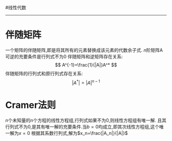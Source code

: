 #线性代数 

---

# 伴随矩阵

一个矩阵的伴随矩阵,即是将其所有的元素替换成该元素的代数余子式.
$n$阶矩阵A可逆的充要条件是行列式不为$0$
伴随矩阵和逆矩阵存在关系:
$$
A^{-1}=\frac{1}{|A|}A^*
$$
伴随矩阵的行列式和原行列式存在关系:
$$
|A^*|=|A|^{n-1}
$$

# Cramer法则

$n$个未知量的$n$个方程的线性方程组,行列式如果不为0,则线性方程组有唯一解.
且其行列式不为0,是其有唯一解的充要条件.当$b=0$均成立,即其次线性方程组,这个唯一解为$x=0$
根据其系数行列式,解为$x_n=\frac{|A_n|}{|A|}$

